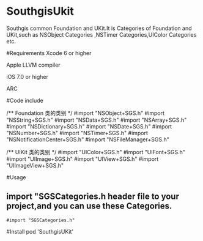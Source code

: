 # SouthgisUkit
Southgis common Foundation and UKit.It is Categories of Foundation and UKit,such as NSObject Categories ,NSTimer Categories,UIColor Categories etc.

#Requirements
  Xcode 6 or higher

  Apple LLVM compiler

  iOS 7.0 or higher

  ARC

#Code include
  
  /** Foundation 类的类别 */
  #import "NSObject+SGS.h"
  #import "NSString+SGS.h"
  #import "NSData+SGS.h"
  #import "NSArray+SGS.h"
  #import "NSDictionary+SGS.h"
  #import "NSDate+SGS.h"
  #import "NSNumber+SGS.h"
  #import "NSTimer+SGS.h"
  #import "NSNotificationCenter+SGS.h"
  #import "NSFileManager+SGS.h"

  /** UIKit 类的类别 */
  #import "UIColor+SGS.h"
  #import "UIFont+SGS.h"
  #import "UIImage+SGS.h"
  #import "UIView+SGS.h"
  #import "UIImageView+SGS.h"

#Usage
  ## import "SGSCategories.h header file to your project,and you can use these Categories.
    #import "SGSCategories.h"
  

  
#Install
  pod 'SouthgisUKit'
